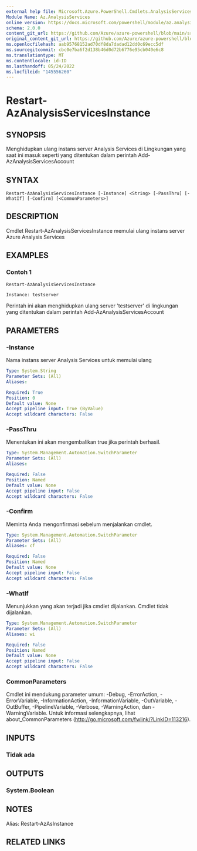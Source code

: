 ```yaml
---
external help file: Microsoft.Azure.PowerShell.Cmdlets.AnalysisServices.Dataplane.dll-Help.xml
Module Name: Az.AnalysisServices
online version: https://docs.microsoft.com/powershell/module/az.analysisservices/restart-azanalysisservicesinstance
schema: 2.0.0
content_git_url: https://github.com/Azure/azure-powershell/blob/main/src/AnalysisServices/AnalysisServices/help/Restart-AzAnalysisServicesInstance.md
original_content_git_url: https://github.com/Azure/azure-powershell/blob/main/src/AnalysisServices/AnalysisServices/help/Restart-AzAnalysisServicesInstance.md
ms.openlocfilehash: aab95768152ad70df8da7dadad12dd0c69ecc5df
ms.sourcegitcommit: cbc0e7ba6f2d138b46d0d72b6776e95cb040e6c8
ms.translationtype: MT
ms.contentlocale: id-ID
ms.lasthandoff: 05/24/2022
ms.locfileid: "145556260"
---
```

# Restart-AzAnalysisServicesInstance

## SYNOPSIS
Menghidupkan ulang instans server Analysis Services di Lingkungan yang saat ini masuk seperti yang ditentukan dalam perintah Add-AzAnalysisServicesAccount

## SYNTAX

```
Restart-AzAnalysisServicesInstance [-Instance] <String> [-PassThru] [-WhatIf] [-Confirm] [<CommonParameters>]
```

## DESCRIPTION
Cmdlet Restart-AzAnalysisServicesInstance memulai ulang instans server Azure Analysis Services

## EXAMPLES

### Contoh 1
```powershell
Restart-AzAnalysisServicesInstance
```

```output
Instance: testserver
```

Perintah ini akan menghidupkan ulang server 'testserver' di lingkungan yang ditentukan dalam perintah Add-AzAnalysisServicesAccount

## PARAMETERS

### -Instance
Nama instans server Analysis Services untuk memulai ulang

```yaml
Type: System.String
Parameter Sets: (All)
Aliases:

Required: True
Position: 0
Default value: None
Accept pipeline input: True (ByValue)
Accept wildcard characters: False
```

### -PassThru
Menentukan ini akan mengembalikan true jika perintah berhasil.

```yaml
Type: System.Management.Automation.SwitchParameter
Parameter Sets: (All)
Aliases:

Required: False
Position: Named
Default value: None
Accept pipeline input: False
Accept wildcard characters: False
```

### -Confirm
Meminta Anda mengonfirmasi sebelum menjalankan cmdlet.

```yaml
Type: System.Management.Automation.SwitchParameter
Parameter Sets: (All)
Aliases: cf

Required: False
Position: Named
Default value: None
Accept pipeline input: False
Accept wildcard characters: False
```

### -WhatIf
Menunjukkan yang akan terjadi jika cmdlet dijalankan.
Cmdlet tidak dijalankan.

```yaml
Type: System.Management.Automation.SwitchParameter
Parameter Sets: (All)
Aliases: wi

Required: False
Position: Named
Default value: None
Accept pipeline input: False
Accept wildcard characters: False
```

### CommonParameters
Cmdlet ini mendukung parameter umum: -Debug, -ErrorAction, -ErrorVariable, -InformationAction, -InformationVariable, -OutVariable, -OutBuffer, -PipelineVariable, -Verbose, -WarningAction, dan -WarningVariable. Untuk informasi selengkapnya, lihat about_CommonParameters (http://go.microsoft.com/fwlink/?LinkID=113216).

## INPUTS

### Tidak ada

## OUTPUTS

### System.Boolean

## NOTES
Alias: Restart-AzAsInstance

## RELATED LINKS
